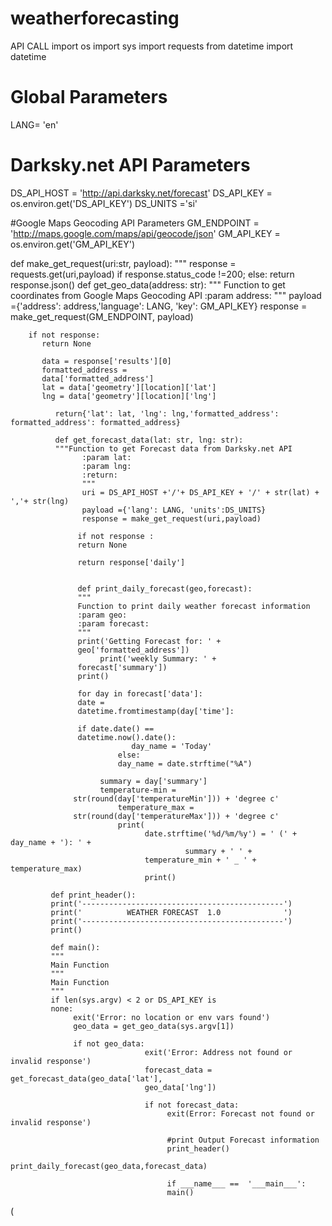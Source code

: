 # weatherforecasting
API CALL 
import os 
import sys
import requests 
from datetime import datetime

# Global Parameters 
LANG= 'en'

# Darksky.net API Parameters
DS_API_HOST =
'http://api.darksky.net/forecast'
DS_API_KEY = os.environ.get('DS_API_KEY')
DS_UNITS ='si'

#Google Maps Geocoding API Parameters
GM_ENDPOINT =
'http://maps.google.com/maps/api/geocode/json'
GM_API_KEY = os.environ.get('GM_API_KEY')

def make_get_request(uri:str, payload):
"""
response = requests.get(uri,payload)
if response.status_code !=200;
else:
return response.json()
def get_geo_data(address: str):
    """ Function to get coordinates from Google Maps Geocoding API
    :param address:
    """
    payload ={'address': address,'language': LANG, 'key': GM_API_KEY}
    response = 
    make_get_request(GM_ENDPOINT, payload)
    
        if not response:
           return None
           
           data = response['results'][0]
           formatted_address = 
           data['formatted_address']
           lat = data['geometry'][location]['lat']
           lng = data['geometry'][location]['lng']
              
              return{'lat': lat, 'lng': lng,'formatted_address': formatted_address': formatted_address}
              
              def get_forecast_data(lat: str, lng: str):
              """Function to get Forecast data from Darksky.net API
                    :param lat:
                    :param lng:
                    :return:
                    """
                    uri = DS_API_HOST +'/'+ DS_API_KEY + '/' + str(lat) + ','+ str(lng)
                    payload ={'lang': LANG, 'units':DS_UNITS}
                    response = make_get_request(uri,payload)
                   
                   if not response :
                   return None
                   
                   return response['daily']
                   
                   
                   def print_daily_forecast(geo,forecast):
                   """
                   Function to print daily weather forecast information 
                   :param geo:
                   :param forecast:
                   """
                   print('Getting Forecast for: ' +
                   geo['formatted_address'])
                        print('weekly Summary: ' +
                   forecast['summary'])
                   print()
                   
                   for day in forecast['data']:
                   date = 
                   datetime.fromtimestamp(day['time']:
                   
                   if date.date() ==
                   datetime.now().date():
                               day_name = 'Today'
                            else:
                            day_name = date.strftime("%A")
                            
                        summary = day['summary']
                        temperature-min =
                  str(round(day['temperatureMin'])) + 'degree c'
                            temperature_max =
                  str(round(day['temperatureMax'])) + 'degree c'
                            print(
                                  date.strftime('%d/%m/%y') = ' (' + day_name + '): ' +
                                           summary + ' ' +
                                  temperature_min + ' _ ' + temperature_max)
                                  print()
                            
             def print_header():
             print('---------------------------------------------')
             print('          WEATHER FORECAST  1.0              ')
             print('---------------------------------------------')
             print()
             
             def main():
             """
             Main Function 
             """
             Main Function
             """
             if len(sys.argv) < 2 or DS_API_KEY is
             none:
                  exit('Error: no location or env vars found')
                  geo_data = get_geo_data(sys.argv[1])
                  
                  if not geo_data:
                                  exit('Error: Address not found or invalid response')
                                  forecast_data = get_forecast_data(geo_data['lat'],
                                  geo_data['lng'])
                                  
                                  if not forecast_data:
                                       exit(Error: Forecast not found or invalid response')
                                       
                                       #print Output Forecast information
                                       print_header()
                                       print_daily_forecast(geo_data,forecast_data)
                                       
                                       if ___name___ ==  '___main___':
                                       main()
                                  
                                  
                                  
(
        
